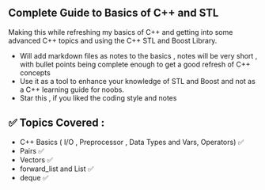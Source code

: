 ## Complete Guide to Basics of C++ and STL 
 
Making this while refreshing my basics of C++ and getting into some advanced C++ topics and using the C++ STL
and Boost Library. 

* Will add markdown files as notes to the basics , notes will be very short , with bullet points being complete enough 
to get a good refresh of C++ concepts 
* Use it as a tool to enhance your knowledge of STL and Boost and not as a C++ learning guide for noobs. 
* Star this , if you liked the coding style and notes 


## ✅ Topics Covered : 

* C++ Basics ( I/O , Preprocessor , Data Types and Vars, Operators) ✅
* Pairs ✅
* Vectors ✅
* forward_list and List ✅
* deque ✅